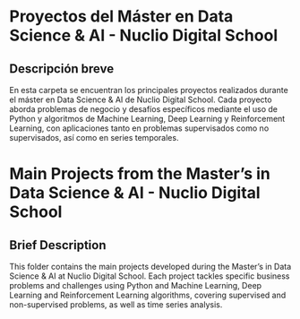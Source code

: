 # Proyectos del Máster en Data Science & AI - Nuclio Digital School
## Descripción breve
En esta carpeta se encuentran los principales proyectos realizados durante el máster en Data Science & AI de Nuclio Digital School. 
Cada proyecto aborda problemas de negocio y desafíos específicos mediante el uso de Python y algoritmos de Machine Learning, Deep Learning y Reinforcement Learning, con aplicaciones tanto en problemas supervisados como no supervisados, así como en series temporales.

# Main Projects from the Master’s in Data Science & AI - Nuclio Digital School
## Brief Description
This folder contains the main projects developed during the Master’s in Data Science & AI at Nuclio Digital School. 
Each project tackles specific business problems and challenges using Python and Machine Learning, Deep Learning and Reinforcement Learning algorithms, covering supervised and non-supervised problems, as well as time series analysis.
